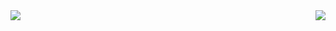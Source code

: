 <img align="left" src="https://github-readme-stats.vercel.app/api/wakatime?username=killed&theme=dark" />
<img align="right" src="https://spotify-recently-played-readme.vercel.app/api?user=pjsemysvmiiuhtmot6uxxwokb" />

[telegram]: https://t.me/lololololidk
